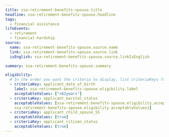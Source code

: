 ```yaml
---
title: ssa-retirement-benefits-spouse.title
headline: ssa-retirement-benefits-spouse.headline
tags:
  - financial assistance
lifeEvents:
  - retirement
  - financial-hardship
source:
  name: ssa-retirement-benefits-spouse.source.name
  link: ssa-retirement-benefits-spouse.source.link
  isEnglish: ssa-retirement-benefits-spouse.source.linkIsEnglish

summary: ssa-retirement-benefits-spouse.summary

eligibility:
  # In the order you want the criteria to display, list criteriaKeys from the csv here, each followed by a comma-separated list of which values indicate eligibility for that criteria. Wrap individual values in quotes if they have inner commas.
  - criteriaKey: applicant_date_of_birth
    label: ssa-retirement-benefits-spouse.eligibility.label
    acceptableValues: [">62years"]
  - criteriaKey: applicant_marital_status
    acceptableValues: [ssa-retirement-benefits-spouse.eligibility.acceptableValues, 
    ssa-retirement-benefits-spouse.eligibility.acceptableValues1]
  - criteriaKey: applicant_child_spouse_SS
    acceptableValues: [true]
  - criteriaKey: applicant_citizen_status
    acceptableValues: [true]
---
```

